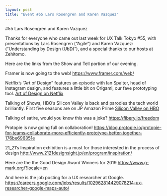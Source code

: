```yaml
---
layout: post
title: "Event #55 Lars Rosengren and Karen Vazquez"
---
```


#55 Lars Rosengren and Karen Vazquez

Thanks for everyone who came out last week for UX Talk Tokyo #55, with presentations by Lars Rosengren (“Agile”) and Karen Vazquez: (“Understanding by Design (UbD)”), and a special thanks to our hosts at Zehitomo.

Here are the links from the Show and Tell portion of our evening.

Framer is now going to the web!
https://www.framer.com/web/

Netflix’s “Art of Design” features an episode with Ian Spalter, head of Instagram design, and features a little bit on Origami, our fave prototyping tool. [Art of Design on Netflix](https://www.netflix.com/title/80057883)

Talking of Shows, HBO’s Silicon Valley is back and parodies the tech world brilliantly. First five seasons are on JP Amazon Prime
[Silicon Valley on HBO](https://www.hbo.com/silicon-valley)

Talking of satire, would you know this was a joke?
https://fibery.io/freedom

Protopie is now going full on collaboration!
https://blog.protopie.io/protopie-for-teams-collaborate-more-efficiently-prototype-better-together-176be696351e

21_21’s Inspiration exhibition is a must for those interested in the process of design
http://www.2121designsight.jp/en/program/inspiration/

Here are the the Good Design Award Winners for 2019
https://www.g-mark.org/?locale=en

And here is the job posting for a UX researcher at Google.
https://careers.google.com/jobs/results/102962814429078214-ux-researcher-google-maps-auto/
